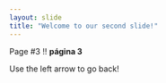 ```yaml
---
layout: slide
title: "Welcome to our second slide!"
---
```

Page #3 !! **página 3** 

Use the left arrow to go back!
